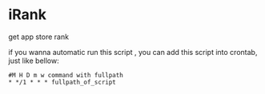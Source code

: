 iRank
=====

get app store rank

if you wanna automatic run this script , you can add this script into crontab, just like bellow:

    #M H D m w command with fullpath
    * */1 * * * fullpath_of_script